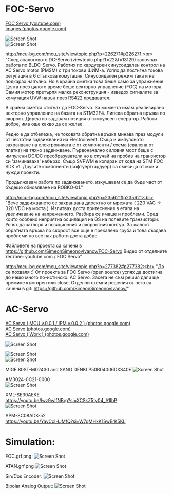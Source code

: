 # FOC-Servo

[FOC Servo (youtube.com)](https://www.youtube.com/playlist?list=PLE616v1yP137koahQjisksADdZlHxYS2S)<br>
[Images (photos.google.com)](https://goo.gl/photos/JQcb6tujQgFE7cGe8)<br>

![Screen Shot](https://lh3.googleusercontent.com/vWZbaQVdAhu1QQO_cTlWY4MgnAb2BmGCg2ht9W3ZADUsB-J3ieZKUOjoW8N4zHFRGdZp8hFGPKCy6uawGKFupMPxBJmIFaj5hGluz3LkEmy5S17hmuiLZEQlVxxbsq9VOWg288KpUEtcyImdLcbH4nJbDOrk7feC0b6LQ1DTAXJD6xIRRkscn5fKtOFiCyshHNf-yYZnXZzY7v92_SR10B9enX9Oa1QhKC0Zo4pFHIeS9buX3Prl2VSoP0p2f9dSjYG3iJzVJJ4cjOTOYSJCoFbktkBBuRvZ9yOYemuwcPBqjm2Aqjuo5mWAgzC-g0u8LBz8_ISS-xWrEu7XkNp3rqmE0j6_iL28L1pHF4nmJSnV0F_0pvuBMTZbZnvaV3lmYf0SQIsa0-76etPjSC5jA3zWO_9prSDMudj7b2m4mwxrd_XN79okazN7x6W9LXKWux-t0f8W2QBu25lEgwM-dTigUHxHYiCUhdcBQTDeFgdGpegSvgsOzxQlizkStA1ZrNoxv37GxwSWOPVyg8SRRRMWrbqQP0fdLs4uiXirrpl6c84sBvOwoKhNLHmpYTo9-d7bUEOs_W8uyZnnRY8boEB0MJfAz7LJxCBVNjXnpN_daKvdNwv219_3wybdyhxH5bj7qB9RDaEJVHH0xf9plpmDgyaLtqyamIorE5iW7Q=w1572-h1179-no)<br>
![Screen Shot](https://lh3.googleusercontent.com/k02gDKrigeXRs4gnt29zIekYWgJM7NDDvpPBwwBkn84v4wwCzqt8nw-INf11CDgn7xQ7Py5mxIiK_7V0SbNQoPlOT3bTszP4-zwKSuMI01aGK7_4IhnsZZ5Z7r1dPS8m6I9LZv3YYpQsvTk1K4j1EelQm8jLoi5QNvEOz-FvpGVZwKJkS9vO1XtkHeE4zk9rVJoZjloqsFnxf6_mEEpo1JaTmMSzqUu0BTOOYX97MykgnaL4p3ELG66Kbez4t6Lvg8YSnU9Ltbq5jz9uCMgsXV7kkRO0mRdbd6jPAT2u14GJWXknMUGbn2uqpa3rRhNTl81p2y2OLagABrOaGPtVqzI5KLYQBMGvRb8pLV3gTC-SgxF0fuM8P7-ImlSoCKKW4M-aQfWppRQZcFfsLp-E7-kPCjrrwxV5XEZZyoRGvc7qfGslpKFDynpH2KSDDe61FRB4h4jSAbreOhekBrllv7LVYmnvaclYAikYPAygZMUPMjnbqFKZi_-_RrciDLW16teUsW3NS0HijvG6KOLEbynRKwrUGT3R_amJrg2y10YHOSGbepvXF0Xuh3haF8Pk2yhVCZG2qWtMv-iXLtL526J6DCeSrQHVDLIhtxiESPV2ZTU_wgwGWl188nJnMD6YXfbKLWg5SoCA2hz2HVpunoGfktz3Lt1SIodtHRgSmA=w1572-h1179-no)<br>

http://mcu-bg.com/mcu_site/viewtopic.php?p=226271#p226271:<br>
"След аналоговото DC-Servo (viewtopic.php?f=22&t=13129) започнах работа по BLDC-Servo. Работих по хардуерен синусоидален контрол на AC Servo motor (PMSM) с три токови ШИМ-а. Успях да постигна токова регулация в 6 стъпкова комутация. Синусоидален режим така и не подкарах напълно. Но в крайна сметка това беше само за упражнение. Целта през цялото време беше векторно управление (FOC) на мотора. Самия мотор претърпя малка реконструкция - изведох сигналите за комутация UVW навън през RS422 предавател.

В крайна сметка стигнах до FOC-Servo. За момента имам реализирано векторно управление на базата на STM32F4. Липсва обратна връзка по скорост. Директно задавам позиция от импулсен генератор. Работи добре, има още какво да се желае.

Редно е да отбележа, че токовата обратна връзка минава през модули от честотни задвижвания на Electroinvent. Също и импулсното захранване на електрониката е от компоненти / схема (свалена от платка) на тяхно задвижване. Първоначално силовия мост беше с импулсни DC/DC преобразуватели но в случай на пробив на транзистор си 'заминаваха' набързо. Също SVPWM е копиран от кодa на STM FOC SDK v1. Другите компоненти (софтуер/хардуер) са смесица от мои и чужди проекти.

Продължавам работа по задвижването, изкушавам се да бъде част от бъдещо обновяване на ROBKO-01."

http://mcu-bg.com/mcu_site/viewtopic.php?p=235621#p235621:<br>
"Вече задвижването се захранвана директно от мрежата ( 220 VAC -> 320 VDC на моста ). Изпитвах доста притеснения в етапа на увеличаване на напрежението. Разбира се имаше и проблеми. Сред които особено неприятна осцилация на GS на полевите транзистори. Успях да затворя и позиционния и скоростния контур. За жалост обратната връзка по скорост все още е прекалено груба и това създава проблеми но все пак работи доста добре.

Файловете на проекта са качени в https://github.com/SimeonSimeonovIvanov/FOC-Servo
Видео от отделните тестове: youtube.com / FOC Servo"

http://mcu-bg.com/mcu_site/viewtopic.php?p=277382#p277382:<br>
"Да се похваля :) От проекта за FOC Servo (open source) успях да достигна до нещо много по-истинско: AC Servo. Засега не съм решил дали ще премине към open или close. Отделни схемни решения от него са качени в git: https://github.com/SimeonSimeonovIvanov/"

# AC-Servo
[AC Servo ( MCU v.0.0.1 / IPM v.0.0.2 ) (photos.google.com)](https://photos.app.goo.gl/KCEzDaz5cRpWHHwj6)<br>
[AC Servo (photos.google.com)](https://photos.app.goo.gl/785x7djrvYAcP9JZ6)<br>
[AC Servo ( Work ) (photos.google.com)](https://photos.app.goo.gl/srzg5DDZzGg4B8dc7)<br>

![Screen Shot](https://lh3.googleusercontent.com/InO0-X00L5HjlXPxuh1YEjHJFSkUZFtOApBEi4UaxSTPb9P_QFyURlaM9I8N8cGii7pULpo6o4EXxeGouaYiY4lC6Kz6RivBfqiPAh9K2oRpcYkvYIHu17OkECJ6e2FBvHD5CIEYPnccBth1VAMi6_NGUH8vluU_3zfoT785-X81UAu9X3ewuF4Hv4TFzx-BPBHCW2oewmVy1OYqN_RM4jMVyNYgm047YA81ab1-KXVNjyB3TT6EyaVp_5hVKxsnxAwqsmA9SToYOupK6zUkhS5GmJsAwiaa065885K3q9S96F79FyxyqpMNXp9kvOWaOszUekfrR_CrvjRdldlZTlmVMwnjsETIEQ2s5GbruYBjzTjdpzQbDMcVgDvs_bUZGg7GsPLNmPTYXevoz2cMCvbN2Q-9_fhSFlpYpl3opcZ2RupjmNxaqhT3yl_42L_v6f9WMqQT6NlQBk_QC21Ln013LTSn60Qf7zM8eraPTgBrA7T2kTm2WHEvtyGzwhygOm-KNEVWI5vc4HmTfOWSWKSE_RJDDSoxtdrD4LYK1ZHu1DPog4PJUM_owncTiQRPLKI1CUuruEjPLMy4CZy9KJe3nysguwvQm7qaSPnMRbYmxLYDbtbTNJx2IUp1Rz1COHA0BrA35666Xp8BiKKPRK0gXBy38mMYAO1zs7tCIh62oI72LmdtQqa65aXLWokCe901ilnWZ3QXxQAgrQ=w1260-h945-no)<br>

![Screen Shot](https://raw.githubusercontent.com/SimeonSimeonovIvanov/FOC-Servo/master/doc/Pictures/IMG_20201118_202425.jpg)<br>
![Screen Shot](https://raw.githubusercontent.com/SimeonSimeonovIvanov/FOC-Servo/master/doc/Pictures/IMG_20201118_202905.jpg)<br>

MIGE 80ST-M02430 and SANO DENKI P50B04006DXS40E
![Screen Shot](https://lh3.googleusercontent.com/okfIJzOqILg2Vj1FPi2K5oUJk9owYkxtr5FeaoL3CWSu0oE8lGGliDmks5RnoqhALW29WYXMFR0nzFvj4oWKjR9dDEuZ9FIdgU9OOmerqA_8B_PouIPbHv3mtwUzUjZpZbUSutIWh9YmzeeYPLEdk_HFiIJOq9GOc4Usw812NYWofKSyBRqMkyVN_z-J87s8EabtJWR5lwjRa-cBh1tVUnRWEO9jsjj2K1f_PH0fb7r-1IhrKMD5mt5mQMLsQQ3XEQHfQMr2cBMIuz-dUbnQfps5Nz2GnchztAow77KTyyPxqd5mdj42PTM2ViCJxDiPJYyyLR3K6_ppbO3PRpn_wdOt01Bq-PtScpuafN_ghBSL42ZQjAdX2HB0avNf8NTuKXV2K2KDEkNEty0ng5hCATOcCaR4_sYTx5rRfgzS5E-67_TDmEbXEtx20I6fUW2qXE5jVsJh5uaagef236Bs2ssdnnitRStcJ5OLySjDwEt8WhWuonXRYj4Zssnljycxc0Kr6qCRuJdaS_oqwF6SjVi7_j527KhP15YrcITrhYX8e88y9OKlFIuTc17PmZ9Ysnu4XRD6lYgGd9tDdisBCfOo52TFicWKevpks9opckHmaGbfbybtolHaqSJT_40r1s_MAaIwxZIIcEhB-e_utXBml-KW7WElzk1bFA_dYzNY4fb4RSdAxStCFWRdlXUccUR_GF7sj9hS86BAyA=w1263-h947-no)<br>

AM3024-0C21-0000<br>
![Screen Shot](https://raw.githubusercontent.com/SimeonSimeonovIvanov/FOC-Servo/master/doc/Pictures/IMG_20201102_190858.jpg)<br>

XML-SE30AЕКЕ<br>
https://youtu.be/lwz9wlfNBrg?si=XCSkZ5ty04_A1IbP<br>
![Screen Shot](https://raw.githubusercontent.com/SimeonSimeonovIvanov/FOC-Servo/master/doc/Pictures/XML-SE30A%D0%95%D0%9A%D0%95.jpg)<br>

APM-SC08ADK-52<br>
https://youtu.be/YavCcIHJMfQ?si=W7gMHxK1SwErK5KL<br>

# Simulation:

FOC.grf.png:
![Screen Shot](https://raw.githubusercontent.com/SimeonSimeonovIvanov/FOC-Servo/master/doc/FOC.grf.png)<br>

ATAN.grf.png
![Screen Shot](https://raw.githubusercontent.com/SimeonSimeonovIvanov/FOC-Servo/master/doc/atan.grf.png)<br>

Sin/Cos Encoder:
![Screen Shot](https://raw.githubusercontent.com/SimeonSimeonovIvanov/FOC-Servo/master/src/Work/sin_cos_encoder/sin_cos_encoder.jpg)<br>

Bipolar Analog Output:
![Screen Shot](https://raw.githubusercontent.com/SimeonSimeonovIvanov/FOC-Servo/master/Scheme%20and%20Board/Work/AO/AO0%20(%20New%20).jpg)<br>
